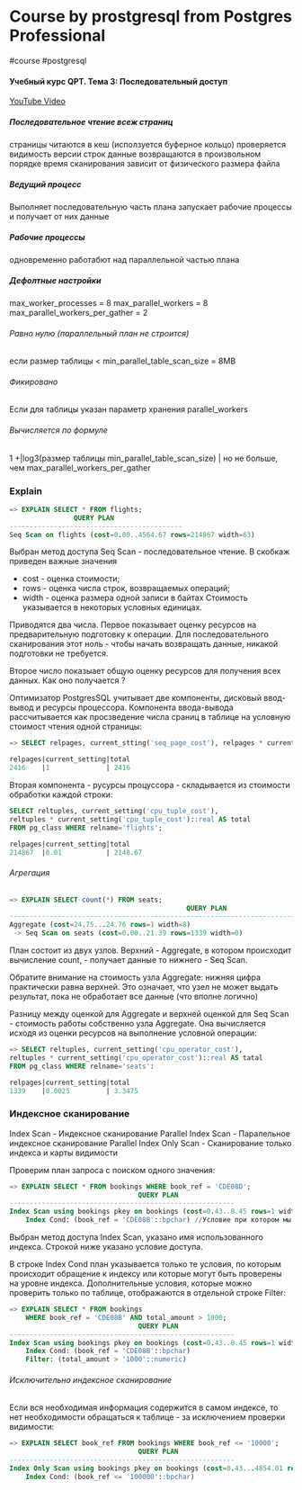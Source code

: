 # Course by prostgresql from Postgres Professional
#course #postgresql 

####  Учебный курс QPT. Тема 3: Последовательный доступ
[YouTube Video](https://www.youtube.com/watch?v=BNHLk2mHrsA&list=PLaFqU3KCWw6K2sTAksX5AJq4SQDN5PA1t&index=5)
##### Последовательное чтение всеж страниц 
страницы читаются в кеш (исползуется буферное кольцо)
проверяется видимость версии строк
данные возвращаются в произвольном порядке
время сканирования зависит от физического размера файла

##### Ведущий процесс
Выполняет последовательную часть плана
запускает рабочие процессы и получает от них данные

##### Рабочие процессы
одновременно работабют над параллельной частью плана

##### Дефолтные настройки
max_worker_processes = 8
max_parallel_workers = 8
max_parallel_workers_per_gather = 2

###### Равно нулю (параллельный план не строится)
если размер таблицы < min_parallel_table_scan_size = 8MB
###### Фикировано
Если для таблицы указан параметр хранения parallel_workers
###### Вычисляется по формуле
1 +|log3(размер таблицы min_parallel_table_scan_size) | но не больше, чем max_parallel_workers_per_gather

### Explain

```sql
=> EXPLAIN SELECT * FROM flights;
				QUERY PLAN
-------------------------------------------
Seq Scan on flights (cost=0.00..4564.67 rows=214867 width=63)
```
Выбран метод доступа Seq Scan - последовательное чтение.
В скобкаж приведен важные значения
* cost - оценка стоимости;
* rows - оценка числа строк, возвращаемых операций;
* width - оценка размера одной записи в байтах
Стоимость указывается в некоторых условных единицах.

Приводятся два числа. Первое показывает оценку ресурсов на предварительную подготовку к операции. Для последовательного сканирования этот ноль - чтобы начать возвращать данные, никакой подготовки не требуется.

Второе число показыает общую оценку ресурсов для получения всех данных. Как оно получается ?

Оптимизатор PostgresSQL учитывает две компоненты, дисковый ввод-вывод и ресурсы процессора. Компонента ввода-вывода рассчитывается как просзведение числа сраниц в таблице на условную стоимост чтения одной страницы:

```sql
=> SELECT relpages, current_stting('seq_page_cost'), relpages * current_setting('seq_page_cost')::real AS tatal FROM pg_class WHERE relnam='flights';

relpages|current_setting|total
2416    |1              | 2416
```

 Вторая компонента - русурсы процуссора - складывается из стоимости обработки каждой строки:
```sql
SELECT reltuples, current_setting('cpu_tuple_cost'),
reltuples * current_setting('cpu_tuple_cost')::real AS total
FROM pg_class WHERE relname='flights';

relpages|current_setting|total
214867  |0.01           | 2148.67
```

###### Агрегация
```sql
=> EXPLAIN SELECT count(*) FROM seats;
											QUERY PLAN
---------------------------------------------------------------------------------
Aggregate (cost=24.75...24.76 rows=1 width=8)
 -> Seq Scan on seats (cost=0.00..21.39 rows=1339 width=0)
```

План состоит из двух узлов. Верхний - Aggregate, в котором происходит вычисление count, - получает данные то нижнего - Seq Scan.

Обратите внимание на стоимость узла Aggregate: нижняя цифра практически
равна верхней. Это означает, что узел не может выдать результат, пока не обработает все данные (что вполне логично)

Разницу между оценкой для Aggregate и верхней оценкой для Seq Scan - стоимость работы собственно узла Aggregate. Она вычисляется исходя из оценки ресурсов на выполнение условной операции:
```sql
=> SELECT reltuples, current_setting('cpu_operator_cost'),
reltuples * current_setting('cpu_operator_cost')::real AS tatal
FROM pg_class WHERE relname='seats':

relpages|current_setting|total
1339    |0.0025         | 3.3475
```

### Индексное сканирование

Index Scan - Индексное сканирование
Parallel Index Scan - Паралельное индексное сканирование
Parallel Index Only Scan - Сканирование только индекса и карты видимости

Проверим план запроса с поиском одного значения:

```sql
=> EXPLAIN SELECT * FROM bookings WHERE book_ref = 'CDE08D';
								QUERY PLAN
--------------------------------------------------------
Index Scan using bookings pkey on bookings (cost=0.43..8.45 rows=1 width=21)
	Index Cond: (book_ref = 'CDE08B'::bpchar) //Условие при котором мы осуществляем поиск по индексу
```

Выбран метод доступа Index Scan, указано имя использованного индекса. Строкой ниже указано условие доступа.

В строке Index Cond план указывается только те условия, по которым происходит обращение к индексу или которые могут быть проверены на уровне индекса.
Дополнительные условия, которые можно проверить только по таблице, отображаются в отдельной строке Filter:

```sql
=> EXPLAIN SELECT * FROM bookings
	WHERE book_ref = 'CDE08B' AND total_amount > 1000;
								QUERY PLAN
--------------------------------------------------------
Index Scan using bookings pkey on bookings (cost=0.43..8.45 rows=1 width=21)
	Index Cond: (book_ref = 'CDE08B'::bpchar)
	Filter: (total_amount > '1000'::numeric)
```

###### Исключительно индексное сканирование
Если вся необходимая информация содержится в самом индексе, то нет необходимости обращаться к таблице - за исключением проверки видимости:
```sql
=> EXPLAIN SELECT book_ref FROM bookings WHERE book_ref <= '10000';
								QUERY PLAN
--------------------------------------------------------
Index Only Scan using bookings pkey on bookings (cost=0.43...4854.01 rows=139176 width=7)
	Index Cond: (book_ref <= '100000'::bpchar)
```
